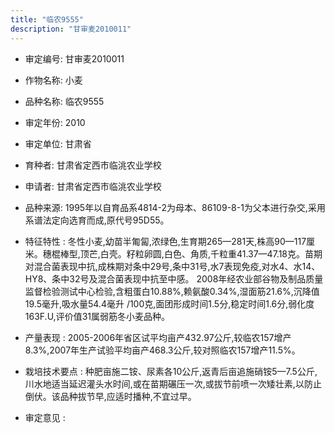 ```yaml
---
title: "临农9555"
description: "甘审麦2010011"
---
```

* 审定编号:  甘审麦2010011

*  作物名称:  小麦

*  品种名称:  临农9555

*  审定年份:  2010

*  审定单位:  甘肃省

* 育种者:  甘肃省定西市临洮农业学校

*  申请者:  甘肃省定西市临洮农业学校

*  品种来源:  1995年以自育品系4814-2为母本、86109-8-1为父本进行杂交,采用系谱法定向选育而成,原代号95D55。

*  特征特性 : 
冬性小麦,幼苗半匍匐,浓绿色,生育期265—281天,株高90—117厘米。穗棍棒型,顶芒,白壳。籽粒卵圆,白色、角质,千粒重41.37—47.18克。苗期对混合菌表现中抗,成株期对条中29号,条中31号,水7表现免疫,对水4、水14、HY8、条中32号及混合菌表现中抗至中感。 2008年经农业部谷物及制品质量监督检验测试中心检验,含粗蛋白10.88%,赖氨酸0.34%,湿面筋21.6%,沉降值19.5毫升,吸水量54.4毫升 /100克,面团形成时间1.5分,稳定时间1.6分,弱化度163F.U,评价值31属弱筋冬小麦品种。
 
*  产量表现 : 
2005-2006年省区试平均亩产432.97公斤,较临农157增产8.3%,2007年生产试验平均亩产468.3公斤,较对照临农157增产11.5%。

*  栽培技术要点 : 
种肥亩施二铵、尿素各10公斤,返青后亩追施硝铵5—7.5公斤,川水地适当延迟灌头水时间,或在苗期碾压一次,或拔节前喷一次矮壮素,以防止倒伏。该品种拔节早,应适时播种,不宜过早。

*  审定意见 : 

